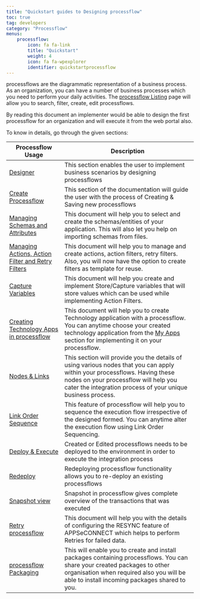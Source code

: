 ```yaml
---
title: "Quickstart guides to Designing processflow"
toc: true
tag: developers
category: "Processflow"
menus: 
    processflow:
        icon: fa fa-link
        title: "Quickstart"
        weight: 4
        icon: fa fa-wpexplorer
        identifier: quickstartprocessflow
---
```


processflows are the diagrammatic representation of a business process. As an organization, you can have a number of business processes which you need to perform your daily activities. The [processflow Listing](/processflow/processflow-listing-page/) page will allow you to search, filter, create, edit processflows. 

By reading this document an implementer would be able to design the first processflow for an organization and will execute it from the web portal also. 

To know in details, go through the given sections:

|Processflow Usage|Description|
|------------------|----------------|
|[Designer](/processflow/designer-processflow/)|This section enables the user to implement business scenarios by designing processflows|
|[Create Processflow](/processflow/creating-processflow/)|This section of the documentation will guide the user with the process of Creating & Saving new processflows|
|[Managing Schemas and Attributes](/processflow/adding-schema-actions/)| This document will help you to select and create the schemas/entities of your application. This will also let you help on importing schemas from files.|
|[Managing Actions, Action Filter and Retry Filters](/processflow/manage-actions-actionfilters-errorfilters/)|This document will help you to manage and create actions, action filters, retry filters. Also, you will now have the option to create filters as template for reuse.|
|[Capture Variables](/processflow/working-with-variable/)| This document will help you create and implement Store/Capture variables that will store values which can be used while implementing Action Filters.|
|[Creating Technology Apps in processflow](/processflow/technology-app-creation-using-processflow/)| This document will help you to create Technology application with a processflow. You can anytime choose your created technology application from the [My Apps](/processflow/designer-processflow/#process-flow-left-panel) section for implementing it on your processflow.|
|[Nodes & Links](/processflow/processflow-nodes-and-links/)|This section will provide you the details of using various nodes that you can apply within your processflows. Having these nodes on your processflow will help you cater the integration process of your unique business process.|
|[Link Order Sequence](/processflow/link-order-sequencing/)| This feature of processflow will help you to sequence the execution flow irrespective of the designed formed. You can anytime alter the execution flow using Link Order Sequencing.|
|[Deploy & Execute](/processflow/deploying-and-executing-processfloww/)|Created or Edited processflows needs to be deployed to the environment in order to execute the integration process|
|[Redeploy](/processflow/redeploying-processflow/)|Redeploying processflow functionality allows you to re-deploy an existing processflows |
|[Snapshot view](/processflow/snapshot-processflow/)|Snapshot in processflow gives complete overview of the transactions that was executed|
|[Retry processflow](/processflow/retry-processflow/)|This document will help you with the details of configuring the RESYNC feature of APPSeCONNECT which helps to perform Retries for failed data.|
|[processflow Packaging](/processflow/processflow-packaging-overview/)| This will enable you to create and install packages containing processflows. You can share your created packages to other organisation when required also you will be able to install incoming packages shared to you.|

